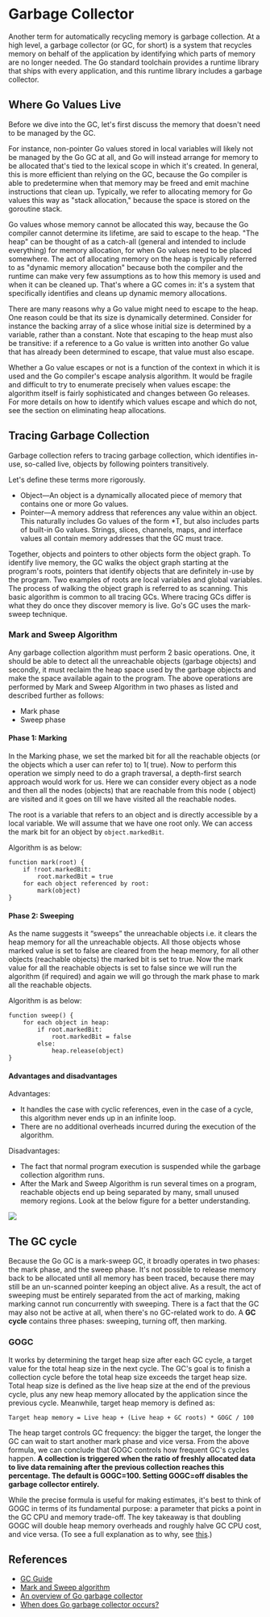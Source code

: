 # Garbage Collector

Another term for automatically recycling memory is garbage collection. At a high level, a garbage collector (or GC, for
short) is a system that recycles memory on behalf of the application by identifying which parts of memory are no longer
needed. The Go standard toolchain provides a runtime library that ships with every application, and this runtime library
includes a garbage collector.

## Where Go Values Live

Before we dive into the GC, let's first discuss the memory that doesn't need to be managed by the GC.

For instance, non-pointer Go values stored in local variables will likely not be managed by the Go GC at all, and Go
will instead arrange for memory to be allocated that's tied to the lexical scope in which it's created. In general, this
is more efficient than relying on the GC, because the Go compiler is able to predetermine when that memory may be freed
and emit machine instructions that clean up. Typically, we refer to allocating memory for Go values this way as "stack
allocation," because the space is stored on the goroutine stack.

Go values whose memory cannot be allocated this way, because the Go compiler cannot determine its lifetime, are said to
escape to the heap. "The heap" can be thought of as a catch-all (general and intended to include everything) for memory
allocation, for when Go values need to be placed somewhere. The act of allocating memory on the heap is typically
referred to as "dynamic memory allocation" because both the compiler and the runtime can make very few assumptions as to
how this memory is used and when it can be cleaned up. That's where a GC comes in: it's a system that specifically
identifies and cleans up dynamic memory allocations.

There are many reasons why a Go value might need to escape to the heap. One reason could be that its size is dynamically
determined. Consider for instance the backing array of a slice whose initial size is determined by a variable, rather
than a constant. Note that escaping to the heap must also be transitive: if a reference to a Go value is written into
another Go value that has already been determined to escape, that value must also escape.

Whether a Go value escapes or not is a function of the context in which it is used and the Go compiler's escape analysis
algorithm. It would be fragile and difficult to try to enumerate precisely when values escape: the algorithm itself is
fairly sophisticated and changes between Go releases. For more details on how to identify which values escape and which
do not, see the section on eliminating heap allocations.

## Tracing Garbage Collection

Garbage collection refers to tracing garbage collection, which identifies in-use, so-called live, objects by following
pointers transitively.

Let's define these terms more rigorously.

- Object—An object is a dynamically allocated piece of memory that contains one or more Go values.
- Pointer—A memory address that references any value within an object. This naturally includes Go values of the form *T,
  but also includes parts of built-in Go values. Strings, slices, channels, maps, and interface values all contain
  memory addresses that the GC must trace.

Together, objects and pointers to other objects form the object graph. To identify live memory, the GC walks the object
graph starting at the program's roots, pointers that identify objects that are definitely in-use by the program. Two
examples of roots are local variables and global variables. The process of walking the object graph is referred to as
scanning. This basic algorithm is common to all tracing GCs. Where tracing GCs differ is what they do once they discover
memory is live. Go's GC uses the mark-sweep technique.

### Mark and Sweep Algorithm

Any garbage collection algorithm must perform 2 basic operations. One, it should be able to detect all the unreachable
objects (garbage objects) and secondly, it must reclaim the heap space used by the garbage objects and make the space
available again to the program. The above operations are performed by Mark and Sweep Algorithm in two phases as listed
and described further as follows:

- Mark phase
- Sweep phase

#### Phase 1: Marking

In the Marking phase, we set the marked bit for all the reachable objects (or the objects which a user can refer to) to 1(
true). Now to perform this operation we simply need to do a graph traversal, a depth-first search approach would work
for us. Here we can consider every object as a node and then all the nodes (objects) that are reachable from this node (
object) are visited and it goes on till we have visited all the reachable nodes.

The root is a variable that refers to an object and is directly accessible by a local variable. We will assume that we
have one root only.
We can access the mark bit for an object by `object.markedBit`.

Algorithm is as below:

```
function mark(root) {
    if !root.markedBit: 
        root.markedBit = true
    for each object referenced by root:
        mark(object)
}
```

#### Phase 2: Sweeping

As the name suggests it “sweeps” the unreachable objects i.e. it clears the heap memory for all the unreachable objects.
All those objects whose marked value is set to false are cleared from the heap memory, for all other objects (reachable
objects) the marked bit is set to true.
Now the mark value for all the reachable objects is set to false since we will run the algorithm (if required) and again
we will go through the mark phase to mark all the reachable objects.

Algorithm is as below:

```
function sweep() {
    for each object in heap:
        if root.markedBit:
            root.markedBit = false
        else:
            heap.release(object)
}
```

#### Advantages and disadvantages

Advantages:

- It handles the case with cyclic references, even in the case of a cycle, this algorithm never ends up in an infinite
loop.
- There are no additional overheads incurred during the execution of the algorithm.

Disadvantages:

- The fact that  normal program execution is suspended while the garbage collection algorithm runs.
- After the Mark and Sweep Algorithm is run several times on a program, reachable objects end up being separated by many, small unused memory regions. Look at the below figure for a better understanding. 

![](https://media.geeksforgeeks.org/wp-content/cdn-uploads/HeapMemory.png)

## The GC cycle

Because the Go GC is a mark-sweep GC, it broadly operates in two phases: the mark phase, and the sweep phase. It's not possible to release memory back to be allocated until all memory has been traced, because there may still be an un-scanned pointer keeping an object alive. As a result, the act of sweeping must be entirely separated from the act of marking, making marking cannot run concurrently with sweeping. There is a fact that the GC may also not be active at all, when there's no GC-related work to do. A **GC cycle** contains three phases: sweeping, turning off, then marking.

### GOGC 

It works by determining the target heap size after each GC cycle, a target value for the total heap size in the next cycle. The GC's goal is to finish a collection cycle before the total heap size exceeds the target heap size. Total heap size is defined as the live heap size at the end of the previous cycle, plus any new heap memory allocated by the application since the previous cycle. Meanwhile, target heap memory is defined as:

```
Target heap memory = Live heap + (Live heap + GC roots) * GOGC / 100
```

The heap target controls GC frequency: the bigger the target, the longer the GC can wait to start another mark phase and vice versa. From the above formula, we can conclude that GOGC controls how frequent GC's cycles happen. **A collection is triggered when the ratio of freshly allocated data to live data remaining after the previous collection reaches this percentage. The default is GOGC=100. Setting GOGC=off disables the garbage collector entirely.**

While the precise formula is useful for making estimates, it's best to think of GOGC in terms of its fundamental purpose: a parameter that picks a point in the GC CPU and memory trade-off. The key takeaway is that doubling GOGC will double heap memory overheads and roughly halve GC CPU cost, and vice versa. (To see a full explanation as to why, see [this](https://tip.golang.org/doc/gc-guide#Additional_notes_on_GOGC).)

## References

- [GC Guide](https://tip.golang.org/doc/gc-guide)
- [Mark and Sweep algorithm](https://www.geeksforgeeks.org/mark-and-sweep-garbage-collection-algorithm/)
- [An overview of Go garbage collector](https://medium.com/safetycultureengineering/an-overview-of-memory-management-in-go-9a72ec7c76a8)
- [When does Go garbage collector occurs?](https://www.reddit.com/r/golang/comments/7tlw83/when_does_garbage_collection_occurs/)
